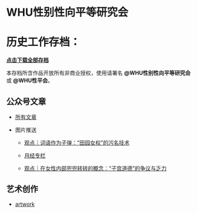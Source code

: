 # WHU性别性向平等研究会

# 历史工作存档：

[**点击下载全部存档**](https://github.com/SxGndrSxltyEquality-WHU/SxGndrSxltyEquality-WHU.github.io/archive/refs/heads/main.zip)

  本存档所含作品开放所有非商业授权，使用请署名 **@WHU性别性向平等研究会** 或 **@WHU性平会**。

## 公众号文章

- [所有文章](https://github.com/SxGndrSxltyEquality-WHU/SxGndrSxltyEquality-WHU.github.io/tree/main/Articles)
  
- 图片推送
  
  - [观点｜词语作为子弹：“田园女权”的污名技术](https://github.com/SxGndrSxltyEquality-WHU/SxGndrSxltyEquality-WHU.github.io/tree/main/Articles/2020/2020.10.09%E7%94%B0%E5%9B%AD%E5%A5%B3%E6%9D%83%E5%9B%BE%E7%89%87%E6%8E%A8%E9%80%81)
    
  - [月经专栏](https://github.com/SxGndrSxltyEquality-WHU/SxGndrSxltyEquality-WHU.github.io/tree/main/Articles/2020/2020.11.20%E6%9C%88%E7%BB%8F%E7%BE%9E%E8%80%BB%E5%9B%BE%E7%89%87%E6%8E%A8%E9%80%81)
    
  - [观点｜在女性内部兜兜转转的概念：“子宫道德”的争议与乏力](https://github.com/SxGndrSxltyEquality-WHU/SxGndrSxltyEquality-WHU.github.io/tree/main/Articles/2021/2021.03.15%E5%AD%90%E5%AE%AB%E9%81%93%E5%BE%B7%E5%9B%BE%E7%89%87%E6%8E%A8%E9%80%81)
    

## 艺术创作
  - [artwork](https://github.com/SxGndrSxltyEquality-WHU/SxGndrSxltyEquality-WHU.github.io/tree/main/Artwork)
  
